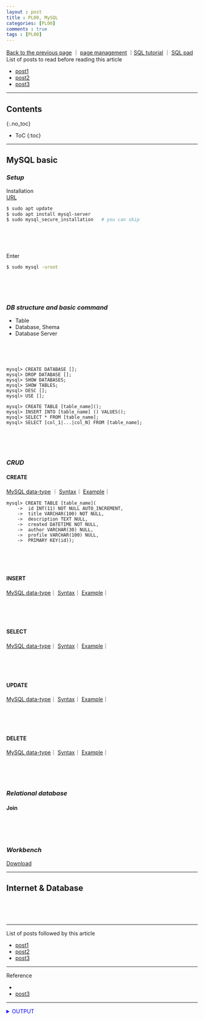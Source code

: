 ```yaml
---
layout : post
title : PL00, MySQL
categories: [PL00]
comments : true
tags : [PL00]
---
```

[Back to the previous page](https://userdyk-github.github.io/Study.html) ｜ <a href="https://github.com/userdyk-github/userdyk-github.github.io/blob/master/_posts/PL00/2019-08-13-PL00-MySQL.md" target="_blank">page management</a> ｜<a href="https://www.w3schools.com/sql/default.asp" target="_blank">SQL tutorial</a> ｜ <a href="https://repl.it/repls/RepentantAntiqueElements" target="_blank">SQL pad</a><br>
List of posts to read before reading this article
- <a href='https://userdyk-github.github.io/'>post1</a>
- <a href='https://userdyk-github.github.io/'>post2</a>
- <a href='https://userdyk-github.github.io/'>post3</a>

---

## Contents
{:.no_toc}

* ToC
{:toc}

<hr class="division1">

## **MySQL basic**

### ***Setup***

<span class="frame3">Installation</span><br>
<a href="https://www.digitalocean.com/community/tutorials/how-to-install-mysql-on-ubuntu-18-04" target="_blank">URL</a>
```bash
$ sudo apt update
$ sudo apt install mysql-server
$ sudo mysql_secure_installation   # you can skip
```
<br><br><br>

<span class="frame3">Enter</span><br>
```bash
$ sudo mysql -uroot
```
<br><br><br>

### ***DB structure and basic command***

- Table
- Database, Shema
- Database Server

<br><br><br>

```mysql
mysql> CREATE DATABASE [];
mysql> DROP DATABASE [];
mysql> SHOW DATABASES;
mysql> SHOW TABLES;
mysql> DESC [];
mysql> USE [];

mysql> CREATE TABLE [table_name]();
mysql> INSERT INTO [table_name] () VALUES();
mysql> SELECT * FROM [table_name];
mysql> SELECT [col_1|...|col_N] FROM [table_name];

```
<br><br><br>

### ***CRUD***

#### CREATE
<a href="https://www.techonthenet.com/mysql/datatypes.php" target="_blank">MySQL data-type</a> ｜
<a href="" target="_blank">Syntax</a>｜
<a href="" target="_blank">Example</a>｜

```mysql
mysql> CREATE TABLE [table_name](
    ->  id INT(11) NOT NULL AUTO_INCREMENT,
    ->  title VARCHAR(100) NOT NULL,
    ->  description TEXT NULL,
    ->  created DATETIME NOT NULL,
    ->  author VARCHAR(30) NULL,
    ->  profile VARCHAR(100) NULL,
    ->  PRIMARY KEY(id));
```
<br><br><br>


#### INSERT
<a href="https://www.techonthenet.com/mysql/datatypes.php" target="_blank">MySQL data-type</a>｜
<a href="https://dev.mysql.com/doc/refman/8.0/en/insert.html" target="_blank">Syntax</a>｜
<a href="https://www.w3schools.com/sql/sql_insert.asp" target="_blank">Example</a>｜

<br><br><br>


#### SELECT
<a href="https://www.techonthenet.com/mysql/datatypes.php" target="_blank">MySQL data-type</a>｜
<a href="https://dev.mysql.com/doc/refman/8.0/en/select.html" target="_blank">Syntax</a>｜
<a href="https://www.w3schools.com/sql/sql_select.asp" target="_blank">Example</a>｜

<br><br><br>



#### UPDATE
<a href="https://www.techonthenet.com/mysql/datatypes.php" target="_blank">MySQL data-type</a>｜
<a href="https://dev.mysql.com/doc/refman/8.0/en/update.html" target="_blank">Syntax</a>｜
<a href="https://www.w3schools.com/sql/sql_update.asp" target="_blank">Example</a>｜

<br><br><br>

#### DELETE
<a href="https://www.techonthenet.com/mysql/datatypes.php" target="_blank">MySQL data-type</a>｜
<a href="https://dev.mysql.com/doc/refman/8.0/en/delete.html" target="_blank">Syntax</a>｜
<a href="https://www.w3schools.com/sql/sql_delete.asp" target="_blank">Example</a>｜

<br><br><br>

### ***Relational database***
#### Join

<br><br><br>

### ***Workbench***
<a href="https://dev.mysql.com/downloads/workbench/" target="_blank">Download</a><br>

<hr class="division2">

## **Internet & Database**

<br><br><br>

<hr class="division1">

List of posts followed by this article
- [post1](https://userdyk-github.github.io/)
- <a href='https://userdyk-github.github.io/'>post2</a>
- <a href='https://userdyk-github.github.io/'>post3</a>

---

Reference
- <a href='' target="_blank"></a>
- <a href='https://userdyk-github.github.io/'>post3</a>

---

<a href="" target="_blank"></a>
<details markdown="1">
<summary class='jb-small' style="color:blue">OUTPUT</summary>
<hr class='division3'>
<hr class='division3'>
</details>


